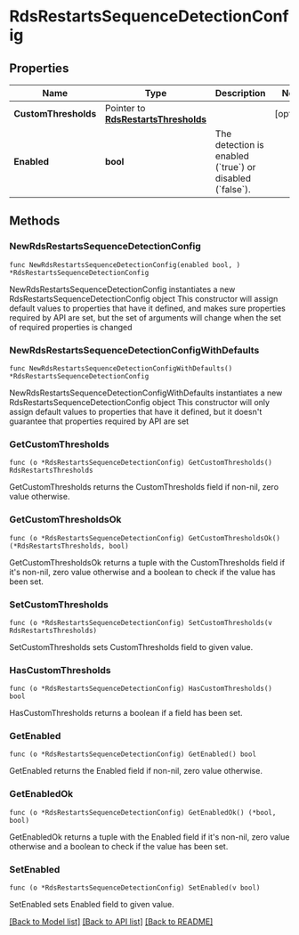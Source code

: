# RdsRestartsSequenceDetectionConfig

## Properties

Name | Type | Description | Notes
------------ | ------------- | ------------- | -------------
**CustomThresholds** | Pointer to [**RdsRestartsThresholds**](RdsRestartsThresholds.md) |  | [optional] 
**Enabled** | **bool** | The detection is enabled (&#x60;true&#x60;) or disabled (&#x60;false&#x60;). | 

## Methods

### NewRdsRestartsSequenceDetectionConfig

`func NewRdsRestartsSequenceDetectionConfig(enabled bool, ) *RdsRestartsSequenceDetectionConfig`

NewRdsRestartsSequenceDetectionConfig instantiates a new RdsRestartsSequenceDetectionConfig object
This constructor will assign default values to properties that have it defined,
and makes sure properties required by API are set, but the set of arguments
will change when the set of required properties is changed

### NewRdsRestartsSequenceDetectionConfigWithDefaults

`func NewRdsRestartsSequenceDetectionConfigWithDefaults() *RdsRestartsSequenceDetectionConfig`

NewRdsRestartsSequenceDetectionConfigWithDefaults instantiates a new RdsRestartsSequenceDetectionConfig object
This constructor will only assign default values to properties that have it defined,
but it doesn't guarantee that properties required by API are set

### GetCustomThresholds

`func (o *RdsRestartsSequenceDetectionConfig) GetCustomThresholds() RdsRestartsThresholds`

GetCustomThresholds returns the CustomThresholds field if non-nil, zero value otherwise.

### GetCustomThresholdsOk

`func (o *RdsRestartsSequenceDetectionConfig) GetCustomThresholdsOk() (*RdsRestartsThresholds, bool)`

GetCustomThresholdsOk returns a tuple with the CustomThresholds field if it's non-nil, zero value otherwise
and a boolean to check if the value has been set.

### SetCustomThresholds

`func (o *RdsRestartsSequenceDetectionConfig) SetCustomThresholds(v RdsRestartsThresholds)`

SetCustomThresholds sets CustomThresholds field to given value.

### HasCustomThresholds

`func (o *RdsRestartsSequenceDetectionConfig) HasCustomThresholds() bool`

HasCustomThresholds returns a boolean if a field has been set.

### GetEnabled

`func (o *RdsRestartsSequenceDetectionConfig) GetEnabled() bool`

GetEnabled returns the Enabled field if non-nil, zero value otherwise.

### GetEnabledOk

`func (o *RdsRestartsSequenceDetectionConfig) GetEnabledOk() (*bool, bool)`

GetEnabledOk returns a tuple with the Enabled field if it's non-nil, zero value otherwise
and a boolean to check if the value has been set.

### SetEnabled

`func (o *RdsRestartsSequenceDetectionConfig) SetEnabled(v bool)`

SetEnabled sets Enabled field to given value.



[[Back to Model list]](../README.md#documentation-for-models) [[Back to API list]](../README.md#documentation-for-api-endpoints) [[Back to README]](../README.md)


